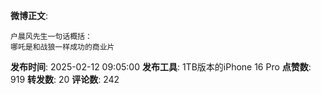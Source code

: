 **微博正文**: 
```
户晨风先生一句话概括：
哪吒是和战狼一样成功的商业片
```
**发布时间**: 2025-02-12 09:05:00
**发布工具**: 1TB版本的iPhone 16 Pro
**点赞数**: 919
**转发数**: 20
**评论数**: 242
